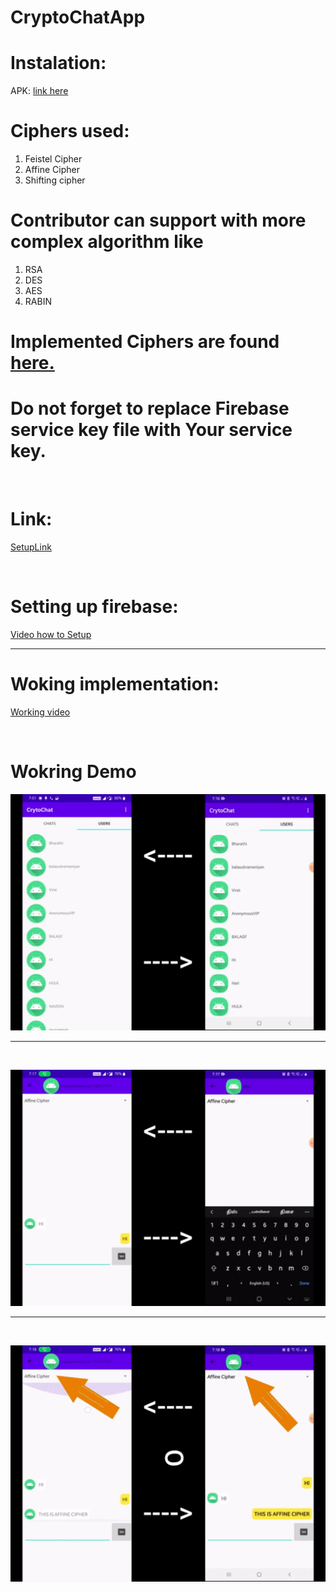 # CryptoChatApp

# Instalation:
APK: [link here](https://github.com/RandomCodersVision/CrytoChatApp/blob/master/app/build/outputs/apk/debug/app-debug.apk)

# Ciphers used:
1. Feistel Cipher
2. Affine Cipher 
3. Shifting cipher

# Contributor can support with more complex algorithm like
1. RSA
2. DES
3. AES
4. RABIN

# Implemented Ciphers are found [here.](https://github.com/RandomCodersVision/CrytoChatApp/tree/master/app/src/main/java/com/example/crytochat/AffineChiper)

# Do not forget to replace Firebase service key file with Your service key.
<br>

# Link: 
[SetupLink](https://firebase.google.com/docs/admin/setup)

<br>

# Setting up firebase:
[Video how to Setup](https://www.youtube.com/watch?v=kts-yg-2vkg)

***

# Woking implementation:

[Working video](https://www.youtube.com/watch?v=snI2-9CENwI)

<br>

# Wokring Demo

![](https://github.com/engineerscodes/JavaWorkSpaceHUB/blob/master/OopsLab/demo3%20(1).gif)

<hr><br>

![](https://github.com/engineerscodes/JavaWorkSpaceHUB/blob/master/OopsLab/demo3%20(2).gif)

<hr><br>

![](https://github.com/engineerscodes/JavaWorkSpaceHUB/blob/master/OopsLab/demo.gif)

